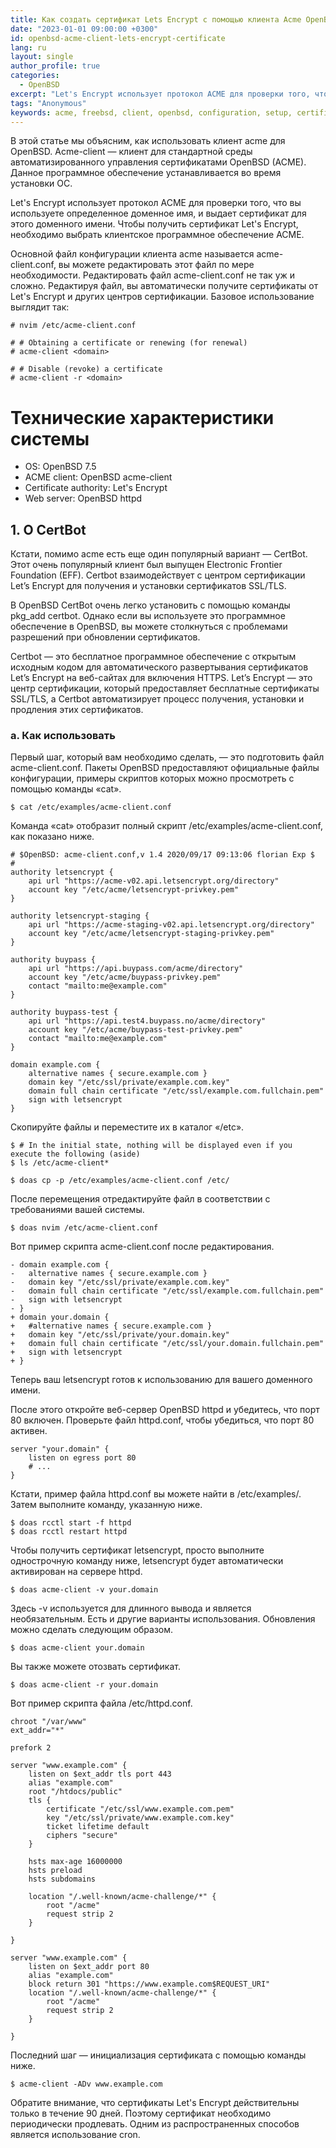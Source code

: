 ```yaml
---
title: Как создать сертификат Lets Encrypt с помощью клиента Acme OpenBSD
date: "2023-01-01 09:00:00 +0300"
id: openbsd-acme-client-lets-encrypt-certificate
lang: ru
layout: single
author_profile: true
categories:
  - OpenBSD
excerpt: "Let's Encrypt использует протокол ACME для проверки того, что вы используете определенное доменное имя, и выдает сертификат для этого доменного имени."
tags: "Anonymous"
keywords: acme, freebsd, client, openbsd, configuration, setup, certificate, openssl, latenscrypt
---
```


В этой статье мы объясним, как использовать клиент acme для OpenBSD. Acme-client — клиент для стандартной среды автоматизированного управления сертификатами OpenBSD (ACME). Данное программное обеспечение устанавливается во время установки ОС.

Let's Encrypt использует протокол ACME для проверки того, что вы используете определенное доменное имя, и выдает сертификат для этого доменного имени. Чтобы получить сертификат Let's Encrypt, необходимо выбрать клиентское программное обеспечение ACME.

Основной файл конфигурации клиента acme называется acme-client.conf, вы можете редактировать этот файл по мере необходимости. Редактировать файл acme-client.conf не так уж и сложно. Редактируя файл, вы автоматически получите сертификаты от Let's Encrypt и других центров сертификации.
Базовое использование выглядит так:

```
# nvim /etc/acme-client.conf

# # Obtaining a certificate or renewing (for renewal)
# acme-client <domain>

# # Disable (revoke) a certificate
# acme-client -r <domain>
```

# Технические характеристики системы
- OS: OpenBSD 7.5
- ACME client: OpenBSD acme-client
- Certificate authority: Let's Encrypt
- Web server: OpenBSD httpd

## 1. О CertBot
Кстати, помимо acme есть еще один популярный вариант — CertBot. Этот очень популярный клиент был выпущен Electronic Frontier Foundation (EFF). Certbot взаимодействует с центром сертификации Let’s Encrypt для получения и установки сертификатов SSL/TLS.

В OpenBSD CertBot очень легко установить с помощью команды pkg_add certbot. Однако если вы используете это программное обеспечение в OpenBSD, вы можете столкнуться с проблемами разрешений при обновлении сертификатов.

Certbot — это бесплатное программное обеспечение с открытым исходным кодом для автоматического развертывания сертификатов Let’s Encrypt на веб-сайтах для включения HTTPS. Let’s Encrypt — это центр сертификации, который предоставляет бесплатные сертификаты SSL/TLS, а Certbot автоматизирует процесс получения, установки и продления этих сертификатов.

### а. Как использовать
Первый шаг, который вам необходимо сделать, — это подготовить файл acme-client.conf. Пакеты OpenBSD предоставляют официальные файлы конфигурации, примеры скриптов которых можно просмотреть с помощью команды «cat».

```
$ cat /etc/examples/acme-client.conf
```

Команда «cat» отобразит полный скрипт /etc/examples/acme-client.conf, как показано ниже.

```
# $OpenBSD: acme-client.conf,v 1.4 2020/09/17 09:13:06 florian Exp $
#
authority letsencrypt {
    api url "https://acme-v02.api.letsencrypt.org/directory"
    account key "/etc/acme/letsencrypt-privkey.pem"
}

authority letsencrypt-staging {
    api url "https://acme-staging-v02.api.letsencrypt.org/directory"
    account key "/etc/acme/letsencrypt-staging-privkey.pem"
}

authority buypass {
    api url "https://api.buypass.com/acme/directory"
    account key "/etc/acme/buypass-privkey.pem"
    contact "mailto:me@example.com"
}

authority buypass-test {
    api url "https://api.test4.buypass.no/acme/directory"
    account key "/etc/acme/buypass-test-privkey.pem"
    contact "mailto:me@example.com"
}

domain example.com {
    alternative names { secure.example.com }
    domain key "/etc/ssl/private/example.com.key"
    domain full chain certificate "/etc/ssl/example.com.fullchain.pem"
    sign with letsencrypt
}
```

Скопируйте файлы и переместите их в каталог «/etc».

```
$ # In the initial state, nothing will be displayed even if you execute the following (aside)
$ ls /etc/acme-client*

$ doas cp -p /etc/examples/acme-client.conf /etc/
```

После перемещения отредактируйте файл в соответствии с требованиями вашей системы.

```
$ doas nvim /etc/acme-client.conf
```

Вот пример скрипта acme-client.conf после редактирования.

```
- domain example.com {
-   alternative names { secure.example.com }
-   domain key "/etc/ssl/private/example.com.key"
-   domain full chain certificate "/etc/ssl/example.com.fullchain.pem"
-   sign with letsencrypt
- }
+ domain your.domain {    
+   #alternative names { secure.example.com }    
+   domain key "/etc/ssl/private/your.domain.key"    
+   domain full chain certificate "/etc/ssl/your.domain.fullchain.pem"    
+   sign with letsencrypt    
+ }
```

Теперь ваш letsencrypt готов к использованию для вашего доменного имени.

После этого откройте веб-сервер OpenBSD httpd и убедитесь, что порт 80 включен. Проверьте файл httpd.conf, чтобы убедиться, что порт 80 активен.

```
server "your.domain" {
    listen on egress port 80
    # ...
}
```

Кстати, пример файла httpd.conf вы можете найти в /etc/examples/. Затем выполните команду, указанную ниже.

```
$ doas rcctl start -f httpd
$ doas rcctl restart httpd
```

Чтобы получить сертификат letsencrypt, просто выполните однострочную команду ниже, letsencrypt будет автоматически активирован на сервере httpd.

```
$ doas acme-client -v your.domain
```

Здесь -v используется для длинного вывода и является необязательным. Есть и другие варианты использования. Обновления можно сделать следующим образом.

```
$ doas acme-client your.domain
```

Вы также можете отозвать сертификат.

```
$ doas acme-client -r your.domain
```

Вот пример скрипта файла /etc/httpd.conf.

```
chroot "/var/www"
ext_addr="*"

prefork 2

server "www.example.com" {
    listen on $ext_addr tls port 443
    alias "example.com"
    root "/htdocs/public"
    tls {
        certificate "/etc/ssl/www.example.com.pem"
        key "/etc/ssl/private/www.example.com.key"
        ticket lifetime default
        ciphers "secure"
    }

    hsts max-age 16000000
    hsts preload
    hsts subdomains

    location "/.well-known/acme-challenge/*" {
        root "/acme"
        request strip 2
    }

}

server "www.example.com" {
    listen on $ext_addr port 80
    alias "example.com"
    block return 301 "https://www.example.com$REQUEST_URI"
    location "/.well-known/acme-challenge/*" {
        root "/acme"
        request strip 2
    }

}
```

Последний шаг — инициализация сертификата с помощью команды ниже.

```
$ acme-client -ADv www.example.com
```

Обратите внимание, что сертификаты Let's Encrypt действительны только в течение 90 дней. Поэтому сертификат необходимо периодически продлевать. Одним из распространенных способов является использование cron.




